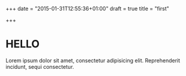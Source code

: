 +++
date = "2015-01-31T12:55:36+01:00"
draft = true
title = "first"

+++

HELLO
=====

Lorem ipsum dolor sit amet, consectetur adipisicing elit. Reprehenderit incidunt, sequi consectetur.
